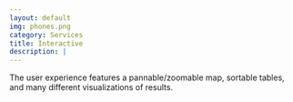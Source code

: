 ```yaml
---
layout: default
img: phones.png
category: Services
title: Interactive
description: |
---
```

The user experience features a pannable/zoomable map, sortable tables, and many different visualizations of results.